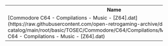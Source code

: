 <table>
<tr><th>Name</th><th>Size</th></tr>
<tr><td>
[Commodore C64 - Compilations - Music - [Z64].dat](https://raw.githubusercontent.com/open-retrogaming-archive/dat-catalog/main/root/basic/TOSEC/Commodore/C64/Compilations/Music/[Z64]/Commodore C64 - Compilations - Music - [Z64].dat)
</td><td>10701</td></tr>
</table>
